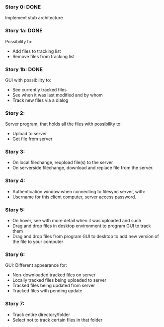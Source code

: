 ### Story 0: DONE
Implement stub architecture

### Story 1a: DONE
Possibility to:
* Add files to tracking list
* Remove files from tracking list

### Story 1b: DONE
GUI with possibility to:
* See currently tracked files
* See when it was last modified and by whom
* Track new files via a dialog

### Story 2:
Server program, that holds all the files with possibility to:
* Upload to server
* Get file from server

### Story 3:
* On local filechange, reupload file(s) to the server
* On serverside filechange, download and replace file from the server.

### Story 4:
* Authentication window when connecting to filesync server, with:
* Username for this client computer, server access password.

### Story 5:
* On hover, see with more detail when it was uploaded and such
* Drag and drop files in desktop environment to program GUI to track them
* Drag and drop files from program GUI to desktop to add new version of the file to your computer

### Story 6:
GUI:
Different appearance for:
* Non-downloaded tracked files on server
* Locally tracked files being uploaded to server
* Tracked files being updated from server
* Tracked files with pending update

### Story 7:
* Track entire directory/folder
* Select not to track certain files in that folder
